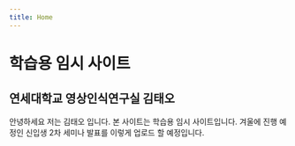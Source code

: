 ```yaml
---
title: Home
---
```


# 학습용 임시 사이트

## 연세대학교 영상인식연구실 김태오

안녕하세요 저는 김태오 입니다. 본 사이트는 학습용 임시 사이트입니다. 겨울에 진행 예정인 신입생 2차 세미나 발표를 이렇게 업로드 할 예정입니다.
